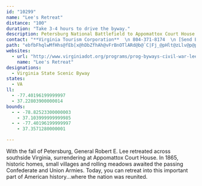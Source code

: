 ```yaml
---
id: "10299"
name: "Lee's Retreat"
distance: "100"
duration: "Take 3-4 hours to drive the byway."
description: Petersburg National Battlefield to Appomattox Court House National Historic Park
contact: "**Virginia Tourism Corporation**  \n 804-371-8174  \n [Send E-mail](mailto:abailey@virginia.org )  \n\n"
path: "ebfbFhqlwMfHhs@fEb[x@hDbZfhAh@vFrBnOTlARd@b@`C|Fj_@pHlt@zLlv@p@pAl@r@tA|@dGlBxd@|PvL`EvCv@b@^rGxBx@f@r@v@nAfCpGjTz@~EVrJd@zHx@zJh@fEvB|L|A~G`DfLbDvIvBbFnDzGvDhGpGrInG`HpEdEhBlE|DhHNrDKx@wG`JgBxCcDxGiDnJcAjDoB|IyAbKy@xJSpDiA~^e@lF}@fFiFpTi@xC]rCSlEBvWLd[NpCrAhPfAvPlBj`@bAbPHlEOpEqEp~@mFxc@[lDChFRpF^lDdMvn@d@dD\\rDDtFS~DkFb`@kAd]U|KhBfk@p@`Kr@`IlAlKx@lFhBbKdBdIvAtFxBlHzB~GjD|IvDrI|DxHzuA`fCbEdIbF`LnGpPzCnJlDrMfBlHhBbJnAjHrB|Nt[fwC|Dd`@`PhwBnAxKpBbMbSd`AxCfMxAfFrChJ|DxKpWno@nCnIdBdInIbg@~@bEjL`b@lAfGd@xDRlE?dFWnFo@rFsG~_@_@fEYrD}C~m@cDz`@sDtYYlEEfCD`IdAhM|@xEfGnVd@lEDnBK~DUxBg@xB_G`OcA|DY|BI~A?rCHlBRfB~@zD|FzMhBxFt@dE\\lC|Cp\\ZtFXnI?pDIrGiCnn@c@tEiEtWo@rEU`CMzGl@|_@DrFc@hK}AhNQpFHbG^pFnEj^l@zITxVEdFRbOD~@~@lFhAdD`BfDdBfCrGhHbK~LhDrF~CfHnAzDxBrJfTffA~@fGd@tH?lFcBnv@_BzzADfF^fFXxBx@dEn@fCjB`Fjs@v_BfGbQbTfq@lDzJlCfFxChEdLpLnCnDrDtGbClGtl@f|BhAfGj@rF\\rHBlDaBdaAi@|PyDnx@g@|FqBrNwBhKyZfpAaE`NuOnf@aErN}FdUkLpe@gRht@{p@|cC{ArEsBnE_C~D}ArBqTfVcHhHiCxBcExBkf@vRsHjDyClBkCtBaGjGqBdCiClEiBnD}a@x~@_B~CoNz[yB|DuKtMcEdGK^sCrDwAlAkJ`LwNfOeOrP}ArB{OrP{DrEaQhR}C~Dc@ReAzAoHrH[d@oAzBcA~ByBxGcDzFaGhO_@f@aC|FsCfG{CbIkDrHa@j@gEfKy@`Cw@`D[lCKbAOnEZpa@bA`aANdIr@hv@c@xb@OrDH~C^nCnA~CpAxBj@jB^~AN|AF|AGlCi@nDy@rB}FrKgHfLmA~BgAtC}@~C{EhSeDnLs@pESfDAtEZdGp@fEjAzEx@xBrClFbHlIlAxENzAD`C}@zTa@jC_AtCmEfGgCdCqNnKmQtLoEvBmE|@gCVqh@xCsF~@yEnB}g@tWsRfKeNxGmDrBce@jUqH~DyBr@mDl@eD`@uIp@iCl@mC|@iFfCuAx@eDfCgElEoBjCoBdD}AzCif@veAyBtGcPti@k@dD}CnT}@tE_AxD}BtG{AlDqCfFiBjCiCzCaFxE{NxK{EbDgDpAuEx@eq@hI{A\\}BfAwBrBu@lAw@hBm@hCc@xEq@bMq@lQp@ll@`Alk@?tBIrBi@xDiCfIaAfDUvA[lCmB~WYlGDfCRvBbE~XRxDE~Ei@nFmEv[w@fDyFvRmBdKi@tEOdCBzDnA|_@?xCo@hJqC~Zk@fKMnJ\\rRNhERpB^nBhA~DzBjEdm@pw@vArBtAfCrB|EtAnF`AnG^xH?lF_IbcD[lG_@`EsAfIo@rCsBtHwCtHmEjIwEnGoj@zn@sAfBmFdJ{I|QmC~EcEhGcFdGsDnDcClBoG~D{yAzr@sEpC}AnA}C|CoCrD_DnFmD`J}e@xeB_A`Fa@jDQrCGtHR~EbAvLjMzxAhAdI|Ilh@fDxS~NpdA`DhSxHzh@r@vFn@|GR~DhAj`@t@hSZlGlBvW\\xG~@ld@T|SIfFYhEcGp_@i@fFIxCBjCRrCVlBfDtMrb@hvAxCnKd@dCf@~Cj@fFbNjbBZzBl@dCz@dCtMpYbRpa@lCbFjUph@nFzMvLbX~a@v|@fHbPhE|ItZnu@hAxClBrGb@xBj@tEXrG@lEMlFc@~Dg@tCgs@neDmAlGsEpY{Qp{@cs@rnDy@dDeArCmAzBwCdEgyCh|DqLhOiKlNyfAhwAcf@j~@eQx[mDpHmYzi@mBxEyA~BiB|BgGpFo@~@sA`DkN`s@o@tBm@pAeQvXmFfFcEnHkF|F"
websites:
  - url: "http://www.virginiadot.org/programs/prog-byways-civil-war-lee%27sroute.asp"
    name: "Lee's Retreat"
designations:
  - Virginia State Scenic Byway
states:
  - VA
ll:
  - -77.40196199999997
  - 37.22803900000014
bounds:
  - - -78.82523300000003
    - 37.103999999999985
  - - -77.40196199999997
    - 37.3571280000001

---
```


<p>With the fall of Petersburg, General Robert E. Lee retreated across southside Virginia, surrendering at Appomattox Court House.  In 1865, historic homes, small villages and rolling meadows awaited the passing Confederate and Union Armies.   Today, you can retreat into this important part of American history...where the nation was reunited.</p>
